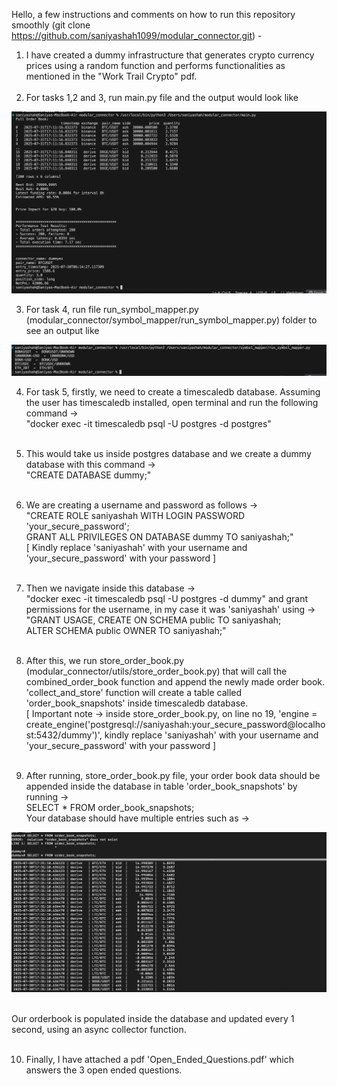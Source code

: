 Hello, a few instructions and comments on how to run this repository smoothly (git clone https://github.com/saniyashah1099/modular_connector.git) -

1) I have created a dummy infrastructure that generates crypto currency prices using a random function and performs functionalities as mentioned in the "Work Trail Crypto" pdf. <br><br>
2) For tasks 1,2 and 3, run main.py file and the output would look like <br>

![main_py_image!](main_py_image.png)

3) For task 4, run file run_symbol_mapper.py (modular_connector/symbol_mapper/run_symbol_mapper.py) folder to see an output like <br>

![symbol_mapper_image!](symbol_mapper_image.png)

4) For task 5, firstly, we need to create a timescaledb database. Assuming the user has timescaledb installed, open terminal and run the following command -><br>
 "docker exec -it timescaledb psql -U postgres -d postgres"<br><br>

5) This would take us inside postgres database and we create a dummy database with this command -><br>
 "CREATE DATABASE dummy;"<br><br>

6) We are creating a username and password as follows -> <br>
"CREATE ROLE saniyashah WITH LOGIN PASSWORD 'your_secure_password';<br>
GRANT ALL PRIVILEGES ON DATABASE dummy TO saniyashah;"<br>
[ Kindly replace 'saniyashah' with your username and 'your_secure_password' with your password ]<br><br>

7) Then we navigate inside this database -> <br>
"docker exec -it timescaledb psql -U postgres -d dummy" and grant permissions for the username, in my case it was 'saniyashah' using -><br>
"GRANT USAGE, CREATE ON SCHEMA public TO saniyashah;<br>
ALTER SCHEMA public OWNER TO saniyashah;"<br><br>

8) After this, we run store_order_book.py (modular_connector/utils/store_order_book.py) that will call the combined_order_book function and append the newly made order book. 'collect_and_store' function will create a table called 'order_book_snapshots' inside timescaledb database. <br>
[ Important note -> inside store_order_book.py, on line no 19, 'engine = create_engine('postgresql://saniyashah:your_secure_password@localhost:5432/dummy')', kindly replace 'saniyashah' with your username and 'your_secure_password' with your password ]<br><br>

9) After running, store_order_book.py file, your order book data should be appended inside the database in table 'order_book_snapshots' by running -> <br>
SELECT * FROM order_book_snapshots;<br>
Your database should have multiple entries such as ->

![database_image!](timescale_db_orderbook.png)
<br><br>

Our orderbook is populated inside the database and updated every 1 second, using an async collector function.<br><br>

10) Finally, I have attached a pdf 'Open_Ended_Questions.pdf' which answers the 3 open ended questions.